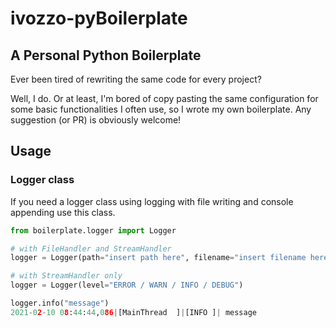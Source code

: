 # ivozzo-pyBoilerplate
## A Personal Python Boilerplate

Ever been tired of rewriting the same code for every project?

Well, I do. Or at least, I'm bored of copy pasting the same configuration for some basic functionalities I often use, so I wrote my own boilerplate.
Any suggestion (or PR) is obviously welcome!

## Usage

### Logger class

If you need a logger class using logging with file writing and console appending use this class.

```python
from boilerplate.logger import Logger

# with FileHandler and StreamHandler
logger = Logger(path="insert path here", filename="insert filename here", level="ERROR / WARN / INFO / DEBUG")

# with StreamHandler only
logger = Logger(level="ERROR / WARN / INFO / DEBUG")

logger.info("message")
2021-02-10 08:44:44,086|[MainThread  ]|[INFO ]| message
```

